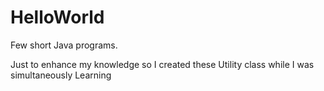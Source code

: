 # HelloWorld
Few short Java programs.

Just to enhance my knowledge so I created these Utility class while I was simultaneously Learning
